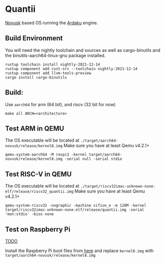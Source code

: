 # Quantii
[Novusk](https://github.com/NathanMcMillan54/novusk/) based OS running the
[Ardaku](https://github.com/ardaku/ardaku/) engine.

## Build Environment
You will need the nightly toolchain and sources as well as cargo-binutils and
the binutils-aarch64-linux-gnu package installed.

```commandline
rustup toolchain install nightly-2021-12-14
rustup component add rust-src --toolchain nightly-2021-12-14
rustup component add llvm-tools-preview
cargo install cargo-binutils
```

## Build:

Use ``aarch64`` for arm (64 bit), and riscv (32 bit for now)

```commandline
make all ARCH=<architecture>
```

## Test ARM in QEMU
The OS executable will be located at ``./target/aarch64-novusk/release/kernel8.img``
Make sure you have at least Qemu v4.2.1+

```commandline
qemu-system-aarch64 -M raspi3 -kernel target/aarch64-novusk/release/kernel8.img -serial null -serial stdio
```

## Test RISC-V in QEMU
The OS executable will be located at ``./target/riscv32imac-unknown-none-elf/release/riscv32_quantii.img``
Make sure you have at least Qemu v4.2.1+

```commandline
qemu-system-riscv32 -nographic -machine sifive_e -m 128M -kernel target/riscv32imac-unknown-none-elf/release/quantii.img -serial 'mon:stdio' -bios none
```

## Test on Raspberry Pi

[TODO](link_to_novusk_docs)

Install the Raspberry Pi boot files from [here](https://github.com/raspberrypi/firmware/tree/master/boot) and replace 
``kernel8.img`` with ``target/aarch64-novusk/release/kernel8.img``
